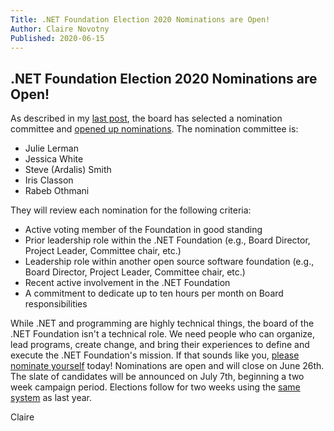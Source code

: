 ```yaml
---
Title: .NET Foundation Election 2020 Nominations are Open!
Author: Claire Novotny
Published: 2020-06-15
---
```


## .NET Foundation Election 2020 Nominations are Open!

As described in my [last post](/blog/2020/06/08/announcing-net-foundation-elections-2020), the board has selected a nomination committee and [opened up nominations](/about/election/campaign). The nomination committee is:

- Julie Lerman
- Jessica White
- Steve (Ardalis) Smith
- Iris Classon
- Rabeb Othmani

They will review each nomination for the following criteria:

- Active voting member of the Foundation in good standing
- Prior leadership role within the .NET Foundation (e.g., Board Director, Project Leader, Committee chair, etc.)
- Leadership role within another open source software foundation (e.g., Board Director, Project Leader, Committee chair, etc.)
- Recent active involvement in the .NET Foundation
- A commitment to dedicate up to ten hours per month on Board responsibilities

While .NET and programming are highly technical things, the board of the .NET Foundation isn't a technical role. We need people who can organize, lead programs, create change, and bring their experiences to define and execute the .NET Foundation's mission. If that sounds like you, [please nominate yourself](/about/election/campaign) today!  Nominations are open and will close on June 26th. The slate of candidates will be announced on July 7th, beginning a two week campaign period. Elections follow for two weeks using the [same system](https://www.opavote.com/methods/single-transferable-vote) as last year.

Claire